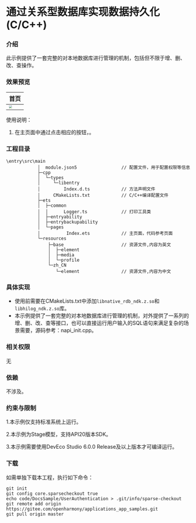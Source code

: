 # 通过关系型数据库实现数据持久化 (C/C++)

### 介绍

此示例提供了一套完整的对本地数据库进行管理的机制，包括但不限于增、删、改、查操作。

### 效果预览

| 首页                                                     |
| -------------------------------------------------------- |
| <img src="./brows/start.png" style="zoom:50%;" /> | 

使用说明：

1. 在主页面中通过点击相应的按钮，。

### 工程目录

```
\entry\src\main
            │  module.json5					// 配置文件，用于配置权限等信息
            ├─cpp
            │  └─types
            │     └─libentry
            │         Index.d.ts            // 方法声明文件
            │     CMakeLists.txt            // C/C++编译配置文件
            ├─ets
            │  ├─common
            │  │      Logger.ts				// 打印工具类
            │  ├─entryability
            │  ├─entrybackupability
            │  └─pages
            │          Index.ets			// 主页面，代码参考页面
            └─resources
                ├─base						// 资源文件,内容为英文
                │  ├─element
                │  ├─media
                │  └─profile
                └─zh_CN
                   └─element                // 资源文件,内容为中文

```

### 具体实现

- 使用前需要在CMakeLists.txt中添加`libnative_rdb_ndk.z.so`和`libhilog_ndk.z.so`库。
- 本示例提供了一套完整的对本地数据库进行管理的机制，对外提供了一系列的增、删、改、查等接口，也可以直接运行用户输入的SQL语句来满足复杂的场景需要，源码参考：napi_init.cpp。

### 相关权限

无

### 依赖

不涉及。

### 约束与限制

1.本示例仅支持标准系统上运行。

2.本示例为Stage模型，支持API20版本SDK。

3.本示例需要使用DevEco Studio 6.0.0 Release及以上版本才可编译运行。

### 下载

如需单独下载本工程，执行如下命令：

```
git init
git config core.sparsecheckout true
echo code/DocsSample/UserAuthentication > .git/info/sparse-checkout
git remote add origin https://gitee.com/openharmony/applications_app_samples.git
git pull origin master
```
